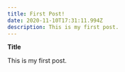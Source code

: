 ```yaml
---
title: First Post!
date: 2020-11-10T17:31:11.994Z
description: This is my first post.
---
```

**Title**

This is my first post.